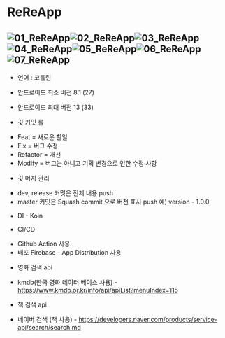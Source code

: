 # ReReApp
![01_ReReApp](https://github.com/wonwoojang/ReReApp/assets/43309869/9d95c9c3-cc3e-4f81-a398-05447f630718)![02_ReReApp](https://github.com/wonwoojang/ReReApp/assets/43309869/ba0fe6ca-6ca8-4c9a-a608-12f706f25b16)![03_ReReApp](https://github.com/wonwoojang/ReReApp/assets/43309869/40e68182-938c-42b0-aca5-38c48d5b9580)![04_ReReApp](https://github.com/wonwoojang/ReReApp/assets/43309869/f4f30e9c-b8a0-459f-96f8-97548aff41c9)![05_ReReApp](https://github.com/wonwoojang/ReReApp/assets/43309869/bca03f8c-f555-431f-af2a-42f7d7e02de7)![06_ReReApp](https://github.com/wonwoojang/ReReApp/assets/43309869/d16d8a93-a732-4a47-bfda-416f01fe2371)![07_ReReApp](https://github.com/wonwoojang/ReReApp/assets/43309869/68a053cf-f38a-462c-a999-3db72eb5a36c)
----------------------------------------------------------------------------------------------------------









- 언어 : 코틀린

- 안드로이드 최소 버전 8.1 (27)

- 안드로이드 최대 버전 13 (33)

* 깃 커밋 룰

- Feat = 새로운 할일
- Fix = 버그 수정
- Refactor = 개선
- Modify = 버그는 아니고 기획 변경으로 인한 수정 사항

* 깃 머지 관리

- dev, release 커밋은 전체 내용 push
- master 커밋은 Squash commit 으로 버전 표시 push 예) version - 1.0.0

* DI - Koin

* CI/CD

- Github Action 사용
- 배포 Firebase - App Distribution 사용

* 영화 검색 api

- kmdb(한국 영화 데이터 베이스 사용) - https://www.kmdb.or.kr/info/api/apiList?menuIndex=115

* 책 검색 api

- 네이버 검색 (책 사용) - https://developers.naver.com/products/service-api/search/search.md
